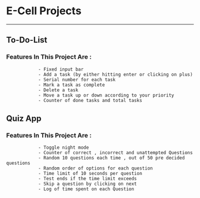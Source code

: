 # E-Cell Projects
---
## To-Do-List
### Features In This Project Are :
                - Fixed input bar
                - Add a task (by either hitting enter or clicking on plus)
                - Serial number for each task
                - Mark a task as complete
                - Delete a task
                - Move a task up or down according to your priority
                - Counter of done tasks and total tasks

## Quiz App
### Features In This Project Are :
                - Toggle night mode
                - Counter of correct , incorrect and unattempted Questions
                - Random 10 questions each time , out of 50 pre decided questions
                - Random order of options for each question
                - Time limit of 10 seconds per question
                - Test ends if the time limit exceeds
                - Skip a question by clicking on next 
                - Log of time spent on each Question